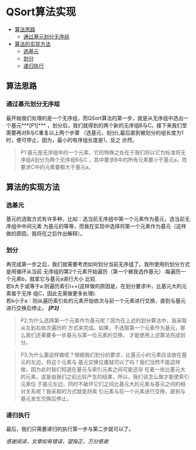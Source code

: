 # QSort算法实现

<!-- vim-markdown-toc GFM -->

* [算法思路](#算法思路)
	* [通过基元划分无序组](#通过基元划分无序组)
* [算法的实现方法](#算法的实现方法)
	* [选基元](#选基元)
	* [划分](#划分)
	* [递归执行](#递归执行)

<!-- vim-markdown-toc -->

## 算法思路

### 通过基元划分无序组
最开始我们处理的是一个无序组，而QSort算法的第一步，就是从无序组中选出一个基元***[P1]***
，划分后，我们就得到的两个新的无序组B与C。接下来我们至需要再对B与C重复以上两个步骤
（选基元，划分),最后直到被划分的组长度为1时，便可停止，因为，最小的有序组长度是1，反之
亦然。

>P1:基元是无序组中的一个元素，它的特殊之处在于我们将以它为标准将无序组A划分为两个无序组B与C
，其中要求B中的所有元素要小于基元a，而要求C中的元素要都大于基元a。

## 算法的实现方法

### 选基元
基元的选取方式有许多种，比如：选当前无序组中第一个元素作为基元，选当前无序组中中间元素
为基元的等等，而我在实现中选择将第一个元素作为基元（这样做的原因，我将在之后作出解释）。

### 划分
再完成第一步之后，我们就需要考虑如何划分当前无序组了。我所使用的划分方式是用循环从当前
无序组的第2个元素开始遍历（第一个被我选作基元）.每遍历一个元素b，就拿它与基元a进行大小
比较.  
若b大于或等于a:则遍历索引i++(这样做的原因是，在划分要求中，比基元大的元素属于无序
组C，因此无需做更多处理).  
若b小于a：则从遍历索引处的元素开始依次与前一个元素进行交换，直到与基元进行交换后停止。
***[P3]***

>P2;为什么选择第一个元素作为基元呢？因为在上述的划分算法中，我采取从左到右依次遍历的
方式来完成。如果，不选取第一个元素作为基元，那么我们还需要多一步基元与第一位元素的交换，
才能使用上述算法完成划分。  

>P3;为什么要这样做呢？根据我们划分的要求，比基元小的元素应该放在基元的左边，将这个元素与
基元交换位置就可以了吗？我们当然不能这样做，因为此时我们知道在基元与索引元素之间可能还存
在着一些比基元大的元素，这是由我们之前比较产生的结果，所以，我们该怎么做才能使索引元素位
于基元左边，同时不破坏它们之间比基元大的元素与基元之间的相对关系呢？我采取的方式就是将索
引元素与前一个元素进行交换，直到与基元发生交换后停止。  

### 递归执行
最后，我们只需要递归的执行第一步与第二步就可以了。  

*感谢阅读，文章如有错误，望指正，万分感谢*
